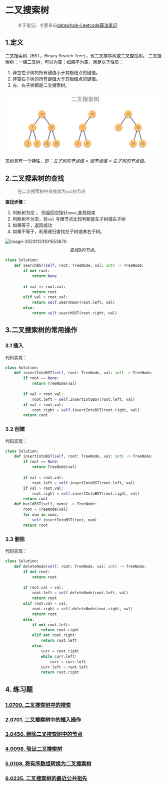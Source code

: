 # 二叉搜索树

> 关于笔记，主要来自[datawhale-Leetcode算法笔记](https://datawhalechina.github.io/leetcode-notes/#/ch03/03.02/03.02.10-Trie)

## 1.定义

二叉搜索树（BST，Binary Search Tree），也二叉排序树或二叉查找树。
二叉搜索树：一棵二叉树，可以为空；如果不为空，满足以下性质：

1. 非空左子树的所有键值小于其根结点的键值。
2. 非空右子树的所有键值大于其根结点的键值。
3. 左、右子树都是二叉搜索树。

![image-20231123101150343](.\img\image-20231123101150343.png)

叉树具有一个特性，即：$左子树的节点值 < 根节点值 < 右子树的节点值$。



## 2.二叉搜索树的查找

> 在二叉搜索树中查找值为`val`的节点

**查找步骤：**

1. 判断树为空 ， 则返回空指针`none`,查找结束
2. 判断树不为空，将`val` 与根节点比较判断是左子树或右子树
3. 如果等于，返回成功
4. 如果不等于，利用递归查找左子树或者右子树。

![image-20231123101553870](D:\www\learning\caioo0.github.io\note-datawhale\docs\leetcode_notes\img\image-20231123101553870.png)
$$
查找 9 的节点。
$$


```python
class Solution:
    def searchBST(self, root: TreeNode, val: int) -> TreeNode:
        if not root:
            return None
        
        if val == root.val:
            return root
        elif val < root.val:
            return self.searchBST(root.left, val)
        else:
            return self.searchBST(root.right, val)

```

## 3.二叉搜索树的常用操作

### 3.1 插入

代码实现：

```python
class Solution:
    def insertIntoBST(self, root: TreeNode, val: int) -> TreeNode:
        if root == None:
            return TreeNode(val)

        if val < root.val:
            root.left = self.insertIntoBST(root.left, val)
        if val > root.val:
            root.right = self.insertIntoBST(root.right, val)
        return root

```

### 3.2 创建

代码实现：

```python
class Solution:
    def insertIntoBST(self, root: TreeNode, val: int) -> TreeNode:
        if root == None:
            return TreeNode(val)

        if val < root.val:
            root.left = self.insertIntoBST(root.left, val)
        if val > root.val:
            root.right = self.insertIntoBST(root.right, val)
        return root
    def buildBST(self, nums) -> TreeNode:
        root = TreeNode(val)
        for num in nums:
            self.insertIntoBST(root, num)
        return root

```

### 3.3 删除

代码实现：

```python
class Solution:
    def deleteNode(self, root: TreeNode, val: int) -> TreeNode:
        if not root:
            return root

        if root.val > val:
            root.left = self.deleteNode(root.left, val)
            return root
        elif root.val < val:
            root.right = self.deleteNode(root.right, val)
            return root
        else:
            if not root.left:
                return root.right
            elif not root.right:
                return root.left
            else:
                curr = root.right
                while curr.left:
                    curr = curr.left
                curr.left = root.left
                return root.right

```

## 4. 练习题

### [1.](https://datawhalechina.github.io/leetcode-notes/#/ch03/03.04/03.04.02-Exercises?id=_1-0700-二叉搜索树中的搜索)[0700. 二叉搜索树中的搜索](https://leetcode.cn/problems/search-in-a-binary-search-tree/)

### [2.](https://datawhalechina.github.io/leetcode-notes/#/ch03/03.04/03.04.02-Exercises?id=_2-0701-二叉搜索树中的插入操作)[0701. 二叉搜索树中的插入操作](https://leetcode.cn/problems/insert-into-a-binary-search-tree/)

### [3.](https://datawhalechina.github.io/leetcode-notes/#/ch03/03.04/03.04.02-Exercises?id=_3-0450-删除二叉搜索树中的节点)[0450. 删除二叉搜索树中的节点](https://leetcode.cn/problems/delete-node-in-a-bst/)

### [4.](https://datawhalechina.github.io/leetcode-notes/#/ch03/03.04/03.04.03-Exercises?id=_1-0098-验证二叉搜索树)[0098. 验证二叉搜索树](https://leetcode.cn/problems/validate-binary-search-tree/)

### [5.](https://datawhalechina.github.io/leetcode-notes/#/ch03/03.04/03.04.03-Exercises?id=_2-0108-将有序数组转换为二叉搜索树)[0108. 将有序数组转换为二叉搜索树](https://leetcode.cn/problems/convert-sorted-array-to-binary-search-tree/)

### [6.](https://datawhalechina.github.io/leetcode-notes/#/ch03/03.04/03.04.03-Exercises?id=_3-0235-二叉搜索树的最近公共祖先)[0235. 二叉搜索树的最近公共祖先](https://leetcode.cn/problems/lowest-common-ancestor-of-a-binary-search-tree/)